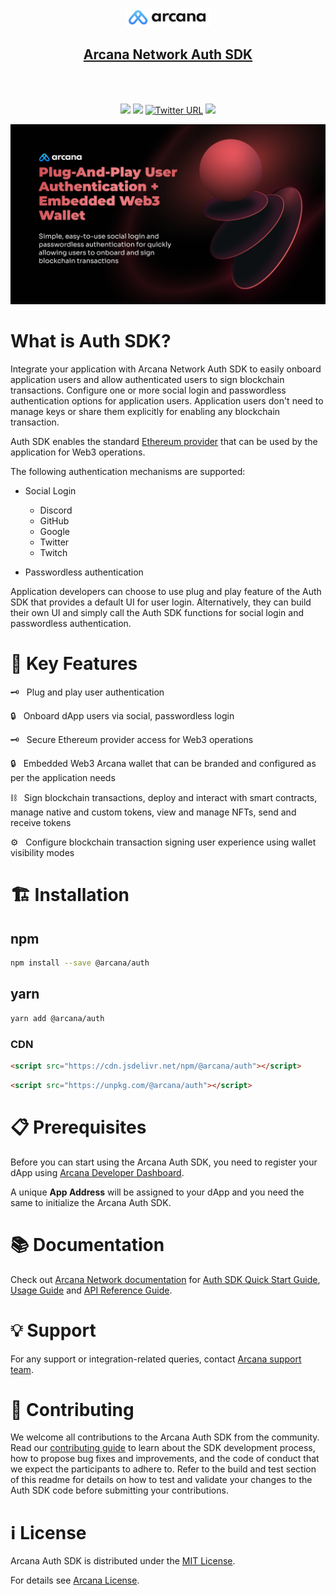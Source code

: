 <p align="center">
<a href="#start"><img height="30rem" src="https://raw.githubusercontent.com/arcana-network/branding/main/an_logo_light_temp.png"/></a>
<h2 align="center"> <a href="https://arcana.network/">Arcana Network Auth SDK </a></h2>
</p>
<br/>
<p id="banner" align="center">
<br/>
<a title="MIT License" href="https://github.com/arcana-network/license/blob/main/LICENSE.md"><img src="https://img.shields.io/badge/license-MIT-blue"/></a>
<a title="Beta release" href="https://github.com/arcana-network/auth/releases"><img src="https://img.shields.io/github/v/release/arcana-network/auth?style=flat-square&color=28A745"/></a>
<a title="Twitter" href="https://twitter.com/ArcanaNetwork"><img alt="Twitter URL" src="https://img.shields.io/twitter/url?style=social&url=https%3A%2F%2Ftwitter.com%2FArcanaNetwork"/></a>
<a title="CodeCov" href="https://codecov.io/gh/arcana-network/auth"> 
 <img src="https://codecov.io/gh/arcana-network/auth/branch/dev/graph/badge.svg?token=KmdjEs3enL"/></a>
</p><p id="start" align="center">
<a href="https://docs.beta.arcana.network/"><img src="https://raw.githubusercontent.com/arcana-network/branding/main/an_banner_docs.png" alt="Arcana Auth SDK"/></a>
</p>

# What is Auth SDK?

Integrate your application with Arcana Network Auth SDK to easily onboard application users and allow authenticated users to sign blockchain transactions. Configure one or more social login and passwordless authentication options for application users. Application users don't need to manage keys or share them explicitly for enabling any blockchain transaction.

Auth SDK enables the standard [Ethereum provider](https://eips.ethereum.org/EIPS/eip-1193) that can be used by the application for Web3 operations.

The following authentication mechanisms are supported:

- Social Login

  - Discord
  - GitHub
  - Google
  - Twitter
  - Twitch

- Passwordless authentication

Application developers can choose to use plug and play feature of the Auth SDK that provides a default UI for user login.  Alternatively, they can build their own UI and simply call the Auth SDK functions for social login and passwordless authentication.

# 💪 Key Features

<p>🗝️ &nbsp; Plug and play user authentication</p>
<p>🔒 &nbsp; Onboard dApp users via social, passwordless login</p>
<p>🗝️ &nbsp; Secure Ethereum provider access for Web3 operations</p>
<p>🔒 &nbsp; Embedded Web3 Arcana wallet that can be branded and configured as per the application needs </p>
<p>⛓️ &nbsp; Sign blockchain transactions, deploy and interact with smart contracts, manage native and custom tokens, view and manage NFTs, send and receive tokens</p>
<p>⚙️ &nbsp; Configure blockchain transaction signing user experience using wallet visibility modes</p>

# 🏗️ Installation

## npm

```sh
npm install --save @arcana/auth
```

## yarn

```sh
yarn add @arcana/auth
```

### CDN

```html
<script src="https://cdn.jsdelivr.net/npm/@arcana/auth"></script>
```

```html
<script src="https://unpkg.com/@arcana/auth"></script>
```

# 📋 Prerequisites

Before you can start using the Arcana Auth SDK, you need to register your dApp using [Arcana Developer Dashboard](https://dashboard.arcana.network/).

A unique **App Address** will be assigned to your dApp and you need the same to initialize the Arcana Auth SDK.

# 📚 Documentation

Check out [Arcana Network documentation](https://docs.arcana.network/) for [Auth SDK Quick Start Guide](https://docs.arcana.network/walletsdk/wallet_qs.html), [Usage Guide](https://docs.arcana.network/walletsdk/wallet_usage.html) and [API Reference Guide](https://authsdk-ref-guide.netlify.app).

# 💡 Support

For any support or integration-related queries, contact [Arcana support team](mailto:support@arcana.network).

# 🤝 Contributing

We welcome all contributions to the Arcana Auth SDK from the community. Read our [contributing guide](https://github.com/arcana-network/license/blob/main/CONTRIBUTING.md) to learn about the SDK development process, how to propose bug fixes and improvements, and the code of conduct that we expect the participants to adhere to. Refer to the build and test section of this readme for details on how to test and validate your changes to the Auth SDK code before submitting your contributions.

# ℹ️ License

Arcana Auth SDK is distributed under the [MIT License](https://fossa.com/blog/open-source-licenses-101-mit-license/).

For details see [Arcana License](https://github.com/arcana-network/license/blob/main/LICENSE.md).